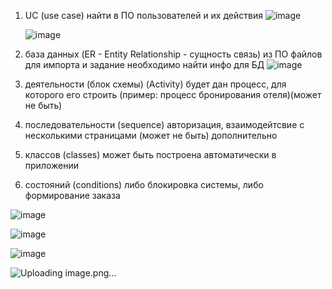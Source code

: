 1. UC (use case) найти в ПО пользователей и их действия
   ![image](https://github.com/sxdmatheww/DemoEkzamen/assets/97594112/6fb845c7-6da7-4895-8f86-28a867ce1f0d)
   
   ![image](https://github.com/sxdmatheww/DemoEkzamen/assets/97594112/6a86f225-fb8e-4144-941f-da5e63eac981)

3. база данных (ER - Entity Relationship - сущность связь) из ПО файлов для импорта и задание необходимо найти инфо для БД
![image](https://github.com/sxdmatheww/DemoEkzamen/assets/97594112/3401db8f-6d86-483e-8044-190a9ae1fac6)

6. деятельности (блок схемы) (Activity) будет дан процесс, для которого его строить (пример: процесс бронирования отеля)(может не быть)
7. последовательности (sequence) авторизация, взаимодейтсвие с несколькими страницами (может не быть) дополнительно
8. классов (classes) может быть построена автоматически в приложении
9. состояний (conditions) либо блокировка системы, либо формирование заказа

![image](https://github.com/sxdmatheww/DemoEkzamen/assets/97594112/c649212e-4f0e-4a06-aa09-a785e189838a)

![image](https://github.com/sxdmatheww/DemoEkzamen/assets/97594112/eaf9f03f-a440-4225-8558-c0f9a6f8c5e8)

![image](https://github.com/sxdmatheww/DemoEkzamen/assets/97594112/cf982662-8c1f-4c93-9407-307b2b7483ad)

![Uploading image.png…]()
